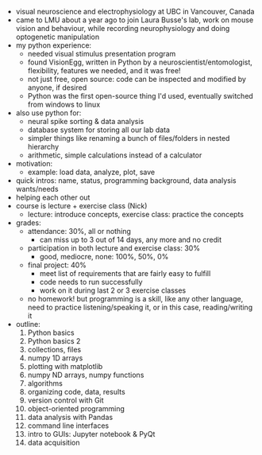 - visual neuroscience and electrophysiology at UBC in Vancouver, Canada
- came to LMU about a year ago to join Laura Busse's lab, work on mouse vision and behaviour, while recording neurophysiology and doing optogenetic manipulation
- my python experience:
    - needed visual stimulus presentation program
    - found VisionEgg, written in Python by a neuroscientist/entomologist, flexibility, features we needed, and it was free!
    - not just free, open source: code can be inspected and modified by anyone, if desired
    - Python was the first open-source thing I'd used, eventually switched from windows to linux
- also use python for:
    - neural spike sorting & data analysis
    - database system for storing all our lab data
    - simpler things like renaming a bunch of files/folders in nested hierarchy
    - arithmetic, simple calculations instead of a calculator
- motivation:
    - example: load data, analyze, plot, save
- quick intros: name, status, programming background, data analysis wants/needs
- helping each other out
- course is lecture + exercise class (Nick)
    - lecture: introduce concepts, exercise class: practice the concepts
- grades:
    - attendance: 30%, all or nothing
        - can miss up to 3 out of 14 days, any more and no credit
    - participation in both lecture and exercise class: 30%
        - good, mediocre, none: 100%, 50%, 0%
    - final project: 40%
        - meet list of requirements that are fairly easy to fulfill
        - code needs to run successfully
        - work on it during last 2 or 3 exercise classes
    - no homework! but programming is a skill, like any other language, need to practice listening/speaking it, or in this case, reading/writing it
- outline:
    1. Python basics
    2. Python basics 2
    3. collections, files
    4. numpy 1D arrays
    5. plotting with matplotlib
    6. numpy ND arrays, numpy functions
    7. algorithms
    8. organizing code, data, results
    9. version control with Git
    10. object-oriented programming
    11. data analysis with Pandas
    12. command line interfaces
    13. intro to GUIs: Jupyter notebook & PyQt
    14. data acquisition
